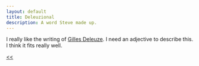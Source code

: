 ```yaml
---
layout: default
title: Deleuzional
description: A word Steve made up.
---
```

I really like the writing of [Gilles Deleuze]. I need
an adjective to describe this. I think it fits really well.

[<<](index.html)

[Gilles Deleuze]: http://plato.stanford.edu/entries/deleuze/
